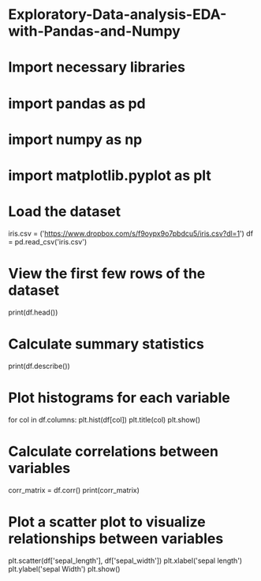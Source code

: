 # Exploratory-Data-analysis-EDA-with-Pandas-and-Numpy
# Import necessary libraries
# import pandas as pd
# import numpy as np
# import matplotlib.pyplot as plt

# Load the dataset
iris.csv = ('https://www.dropbox.com/s/f9oypx9o7pbdcu5/iris.csv?dl=1')
df = pd.read_csv('iris.csv')

# View the first few rows of the dataset
print(df.head())

# Calculate summary statistics
print(df.describe())

# Plot histograms for each variable
for col in df.columns:
plt.hist(df[col])
plt.title(col)
plt.show()

# Calculate correlations between variables
corr_matrix = df.corr()
print(corr_matrix)

# Plot a scatter plot to visualize relationships between variables
plt.scatter(df['sepal_length'], df['sepal_width'])
plt.xlabel('sepal length')
plt.ylabel('sepal Width')
plt.show()
